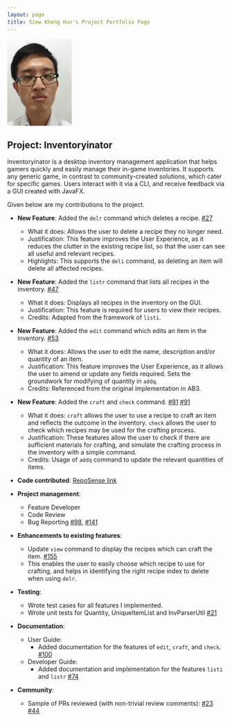 ```yaml
---
layout: page
title: Siew Kheng Hun's Project Portfolio Page
---
```

<img src="../images/khenghun.png" height=200>

## Project: Inventoryinator

Inventoryinator is a desktop inventory management application that helps gamers quickly and easily manage
their in-game inventories. It supports any generic game, in contrast to community-created solutions,
which cater for specific games. Users interact with it via a CLI, and receive feedback via a GUI created
with JavaFX.

Given below are my contributions to the project.
* **New Feature**: Added the `delr` command which deletes a recipe.
[\#27](https://github.com/AY2021S1-CS2103T-F13-1/tp/pull/27)
  * What it does: Allows the user to delete a recipe they no longer need.
  * Justification: This feature improves the User Experience, as it reduces the clutter in the existing recipe list,
    so that the user can see all useful and relevant recipes.
  * Highlights: This supports the `deli` command, as deleting an item will delete all affected recipes.

* **New Feature**: Added the `listr` command that lists all recipes in the inventory. 
[\#47](https://github.com/AY2021S1-CS2103T-F13-1/tp/pull/47)
  * What it does: Displays all recipes in the inventory on the GUI.
  * Justification: This feature is required for users to view their recipes.
  * Credits: Adapted from the framework of `listi`. 
  
* **New Feature**: Added the `edit` command which edits an item in the inventory. 
[\#53](https://github.com/AY2021S1-CS2103T-F13-1/tp/pull/53)
  * What it does: Allows the user to edit the name, description and/or quantity of an item.
  * Justification: This feature improves the User Experience, as it allows the user to amend or update any fields required.
  Sets the groundwork for modifying of quantity in `addq`. 
  * Credits: Referenced from the original implementation in AB3.
  
* **New Feature**: Added the `craft` and `check` command.
[\#81](https://github.com/AY2021S1-CS2103T-F13-1/tp/pull/81)
[\#91](https://github.com/AY2021S1-CS2103T-F13-1/tp/pull/91)
  * What it does: `craft` allows the user to use a recipe to craft an item and reflects the outcome in the inventory.
    `check` allows the user to check which recipes may be used for the crafting process.
  * Justification: These features allow the user to check if there are sufficient materials for crafting, and simulate
  the crafting process in the inventory with a simple command.
  * Credits: Usage of `addq` command to update the relevant quantities of items. 

* **Code contributed**: [RepoSense link](https://nus-cs2103-ay2021s1.github.io/tp-dashboard/#breakdown=true&search=khenghun&sort=groupTitle&sortWithin=title&since=2020-08-14&timeframe=commit&mergegroup=&groupSelect=groupByRepos&checkedFileTypes=docs~functional-code~test-code~other)

* **Project management**:
  * Feature Developer
  * Code Review
  * Bug Reporting [\#98](https://github.com/AY2021S1-CS2103T-F13-1/tp/pull/98), 
  [\#141](https://github.com/AY2021S1-CS2103T-F13-1/tp/pull/141)
  
* **Enhancements to existing features**:
  * Update `view` command to display the recipes which can craft the item. 
  [\#155](https://github.com/AY2021S1-CS2103T-F13-1/tp/pull/155)
  * This enables the user to easily choose which
  recipe to use for crafting, and helps in identifying the right recipe index to delete when using `delr`.

* **Testing**:
  * Wrote test cases for all features I implemented.
  * Wrote unit tests for Quantity, UniqueItemList and InvParserUtil 
  [\#21](https://github.com/AY2021S1-CS2103T-F13-1/tp/pull/21)                        
  
* **Documentation**:
  * User Guide:
    * Added documentation for the features of `edit`, `craft`, and `check`.
[\#100](https://github.com/AY2021S1-CS2103T-F13-1/tp/pull/100)
  * Developer Guide:
    * Added documentation and implementation for the features `listi` and `listr`
          [\#74](https://github.com/AY2021S1-CS2103T-F13-1/tp/pull/74)
    
* **Community**:
  * Sample of PRs reviewed (with non-trivial review comments): [\#23](https://github.com/AY2021S1-CS2103T-F13-1/tp/pull/23)
  [\#44](https://github.com/AY2021S1-CS2103T-F13-1/tp/pull/44)
